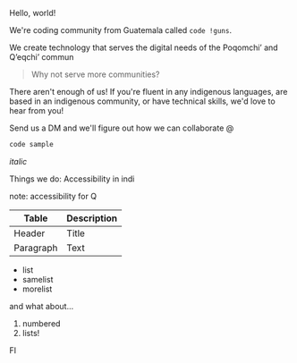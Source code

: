 Hello, world!

We're coding community from Guatemala called `code !guns`. 

We create technology that serves the digital needs of the Poqomchiʼ and Qʼeqchiʼ commun

> Why not serve more communities?

There aren't enough of us! If you're fluent in any indigenous languages, are based in an indigenous community, or have technical skills, we'd love to hear from you!

Send us a DM and we'll figure out how we can collaborate @


```python
code sample
```

*italic*

Things we do:
Accessibility in indi

note: accessibility for Q

| Table      | Description |
| ----------- | ----------- |
| Header      | Title       |
| Paragraph   | Text        |

* list
* samelist
* morelist

and what about...

1. numbered
2. lists!

FI
